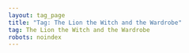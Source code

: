 ```yaml
---
layout: tag_page
title: "Tag: The Lion the Witch and the Wardrobe"
tag: The Lion the Witch and the Wardrobe
robots: noindex
---
```

